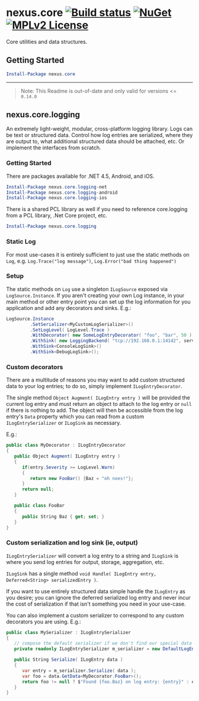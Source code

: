 # nexus.core [![Build status](https://img.shields.io/vso/build/nexussays/ebc6aafa-2931-41dc-b030-7f1eff5a28e5/4.svg?style=flat-square)](https://ci.appveyor.com/project/nexussays/core) [![NuGet](https://img.shields.io/nuget/v/nexus.core.svg?style=flat-square)](https://www.nuget.org/packages/nexus.core) [![MPLv2 License](https://img.shields.io/badge/license-MPLv2-blue.svg?style=flat-square)](https://www.mozilla.org/MPL/2.0/)

Core utilities and data structures.

## Getting Started

```powershell
Install-Package nexus.core
```

---

> Note: This Readme is out-of-date and only valid for versions <= `0.14.0`

## nexus.core.logging

An extremely light-weight, modular, cross-platform logging library. Logs can be text or structured data. Control how log entries are serialized, where they are output to, what additional structured data should be attached, etc. Or implement the interfaces from scratch.

### Getting Started

There are packages available for .NET 4.5, Android, and iOS.

```powershell
Install-Package nexus.core.logging-net
Install-Package nexus.core.logging-android
Install-Package nexus.core.logging-ios
```

There is a shared PCL library as well if you need to reference core.logging from a PCL library, .Net Core project, etc.

```powershell
Install-Package nexus.core.logging
```

### Static Log

For most use-cases it is entirely sufficient to just use the static methods on `Log`, e.g. `Log.Trace("log message")`, `Log.Error("bad thing happened")`

### Setup

The static methods on `Log` use a singleton `ILogSource` exposed via `LogSource.Instance`. If you aren't creating your own Log instance, in your main method or other entry point you can set up the log information for you application and add any decorators and sinks. E.g.:
```c#
LogSource.Instance
         .SetSerializer<MyCustomLogSerializer>()
         .SetLogLevel( LogLevel.Trace )
         .WithDecorator( new SomeLogEntryDecorator( "foo", "bar", 50 )
         .WithSink( new LoggingBackend( "tcp://192.168.0.1:14142", serverKey ) )
         .WithSink<ConsoleLogSink>()
         .WithSink<DebugLogSink>();
```

### Custom decorators

There are a multitude of reasons you may want to add custom structured data to your log entries; to do so, simply implement `ILogEntryDecorator`.

The single method `Object Augment( ILogEntry entry )` will be provided the current log entry and must return an object to attach to the log entry or `null` if there is nothing to add. The object will then be accessible from the log entry's `Data` property which you can read from a custom `ILogEntrySerializer` or `ILogSink` as necessary.

E.g.:
```c#
public class MyDecorator : ILogEntryDecorator
{
   public Object Augment( ILogEntry entry )
   {
      if(entry.Severity >= LogLevel.Warn)
      {
         return new FooBar() {Baz = "oh noes!"};
      }
      return null;
   }

   public class FooBar
   {
      public String Baz { get; set; }
   }
}
```

### Custom serialization and log sink (ie, output)

`ILogEntrySerializer` will convert a log entry to a string and `ILogSink` is where you send log entries for output, storage, aggregation, etc.

`ILogSink` has a single method `void Handle( ILogEntry entry, Deferred<String> serializedEntry )`.

If you want to use entirely structured data simple handle the `ILogEntry` as you desire; you can ignore the deferred serialized log entry and never incur the cost of serialization if that isn't something you need in your use-case.

You can also implement a custom serializer to correspond to any custom decorators you are using.
E.g.:
```c#
public class MySerializer : ILogEntrySerializer
{
   // compose the default serializer if we don't find our special data attached
   private readonly ILogEntrySerializer m_serializer = new DefaultLogEntrySerializer();

   public String Serialize( ILogEntry data )
   {
      var entry = m_serializer.Serialize( data );
      var foo = data.GetData<MyDecorator.FooBar>();
      return foo != null ? $"Found {foo.Baz} on log entry: {entry}" : entry;
   }
}
```
